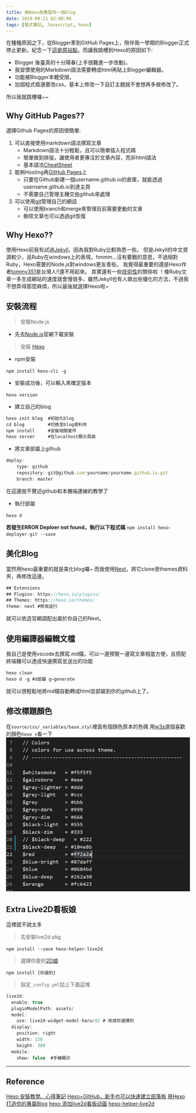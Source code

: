 ```yaml
---
title: 用Hexo免費製作一個blog
date: 2019-09-21 02:00:00
tags: [程式筆記, Javascript, hexo]
---
```

在種種原因之下，從Blogger牽到GitHub Pages上，陪伴我一學期的Blogger正式停止更新。紀念一下[這是原站點](https://kidneyweakx.blogspot.com/)，而讓我跳槽到Hexo的原因如下:
- Blogger 後臺真的十分陽春(上手很難進一步改動)。
- 我習慣使用的Markdown語法需要轉成html再貼上Blogger編輯器。
- 功能被Blogger本體受限。
- 加個程式框還要改css，基本上修改一下自訂主題就不會想再多做修改了。
<!-- more -->
所以我就跳槽囉~~

## Why GitHub Pages??
選擇Github Pages的原因很簡單:
1. 可以直接使用markdown語法撰寫文章
    - Markdown語法十分輕鬆，且可以簡單插入程式碼
    - 簡單做到排版，讓使用者更專注於文章內容，而非html語法
    - 基本語法[CheatSheet](https://markdown.tw/)
2. 能夠Hosting再[GitHub Pages](https://pages.github.com/)上
    - 只要在Github新建一個username.github.io的倉庫，就能透過username.github.io到達主頁
    - 不需要自己管理主機交由github來處理
3. 可以使用[git](https://git-scm.com/)管理自己的網誌
    - 可以使用branch和merge來管理目前需要更動的文章
    - 刪除文章也可以透過git恢復

## Why Hexo??
使用Hexo前我有試過[Jekyll](https://jekyllrb.com/)，因為我對Ruby比較熟悉一些。
但是Jekyll的中文資源較少，且Ruby在windows上的表現，hmmm...沒有要戰的意思，不過相對Ruby，Hexo需要的Node.js對windows更友善些。
我覺得最重要的還是Hexo作者[tommy351](https://twitter.com/tommy351)是台灣人!!還不用起來。
其實還有一些[技術性](https://zespia.tw/blog/2012/10/11/hexo-debut/)的關係啦 ！像Ruby文章一多生成網站的速度就會慢很多，雖然Jekyll也有人做出些優化的方法，不過我不想弄得那麼麻煩，所以最後就選擇Hexo啦~

## 安裝流程

> 安裝Node.js

- 先去[Node.js](https://nodejs.org/en/)官網下載安裝

> 安裝 [Hexo](https://hexo.io/zh-tw/index.html)

- npm安裝

`npm install hexo-cli -g`
- 安裝成功後，可以輸入來確定版本

`hexo version`
- 建立自己的blog

```js
hexo init blog  #初始化blog
cd blog         #切換至blog資料夾
npm install     #安裝相關套件
hexo server     #在localhost顯示頁面
```

- 將文章部屬上github

```js
deploy:
    type: github
    repository: git@github.com:yourname/yourname.github.io.git
    branch: master
```

在這邊就不贅述github和本機端連線的教學了

- 執行部屬

`hexo d`

**若發生ERROR Deploer not found，執行以下程式碼**
`npm install hexo-deployer-git --save`

## 美化Blog
當然用hexo最重要的就是美化blog囉~
而我使用[Next](https://theme-next.iissnan.com/)，將它clone至themes資料夾，再修改這邊。

```js
## Extensions
## Plugins: https://hexo.io/plugins/
## Themes: https://hexo.io/themes/
theme: next #修改這行
```

就可以依造官網調配出屬於你自己的Next。

## 使用編譯器編輯文檔
我自己是使用vscode去撰寫.md檔，可以一邊預覽一邊寫文章相當方便，且搭配終端機可以達成快速撰寫並送出的功能
```js
hexo clean
hexo d -g #d部屬 g=generate
```
就可以很輕鬆地將md檔自動轉成html並部屬到你的github上了。

## 修改標題顏色
在`source/css/_variables/base.styl`裡面有個顏色原本的色碼
用[w3s](https://www.w3schools.com/colors/colors_picker.asp)選個喜歡的顏色`hexo s`看一下
![](https://raw.githubusercontent.com/kidneyweakx/img-host/image/image/hexo01.jpg)


## Extra Live2D看板娘

這裡就不說太多
> 先安裝live2d pkg

`npm install --save hexo-helper-live2d`

> 選擇你愛的[2D娘](https://github.com/xiazeyu/live2d-widget-models)

`npm install {你選的}`

> 設定`_config.yml`加上下面這堆

```js
live2d:
  enable: true
  pluginModelPath: assets/
  model:
    use: live2d-widget-model-haru/02 # 改成你選擇的
  display:
    position: right
    width: 150 
    height: 300
  mobile:
    show: false  #手機顯示
```
---

## Reference
[Hexo 安裝教學、心得筆記](https://wwssllabcd.github.io/blog/2014/12/22/how-to-install-hexo/)
[Hexo+GitHub，新手也可以快速建立部落格](https://yaoandy107.github.io/hexo-tutorial/#more)
[用Hexo打造你的專屬Blog](https://dtes8617.github.io/2018/01/16/%E7%94%A8Hexo%E6%89%93%E9%80%A0%E4%BD%A0%E7%9A%84%E5%B0%88%E5%B1%ACBlog/)
[hexo 添加live2d看板动画](https://www.jianshu.com/p/3a6342e16e57)
[hexo-helper-live2d](https://www.npmjs.com/package/hexo-helper-live2d)